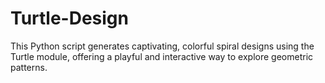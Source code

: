 # Turtle-Design
This Python script generates captivating, colorful spiral designs using the Turtle module, offering a playful and interactive way to explore geometric patterns.
